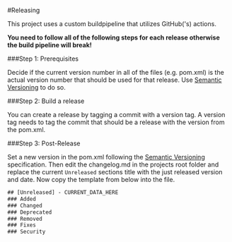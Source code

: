 #Releasing

This project uses a custom buildpipeline that utilizes GitHub('s) actions.     

__**You need to follow all of the following steps for each release otherwise the build pipeline will break!**__

###Step 1: Prerequisites

Decide if the current version number in all of the files (e.g. pom.xml) is the actual version number that should be used for that release.
Use [Semantic Versioning](https://semver.org/) to do so.

###Step 2: Build a release

You can create a release by tagging a commit with a version tag. A version tag needs to 
tag the commit that should be a release with the version from the pom.xml.

###Step 3: Post-Release

Set a new version in the pom.xml following the [Semantic Versioning](https://semver.org/) specification.
Then edit the changelog.md in the projects root folder and replace the current `Unreleased` sections title with the just released version and date.
Now copy the template from below into the file.


```CHANGELOG
## [Unreleased] - CURRENT_DATA_HERE
### Added
### Changed
### Deprecated
### Removed
### Fixes
### Security   
```


